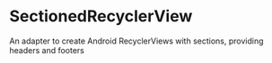 # SectionedRecyclerView
An adapter to create Android RecyclerViews with sections, providing headers and footers 
